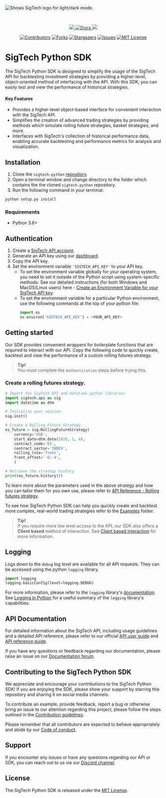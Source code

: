 <picture>
  <source media="(prefers-color-scheme: dark)" srcset="https://8647283.fs1.hubspotusercontent-na1.net/hubfs/8647283/New%20SigTech%20Brand%20Assets/Logos%20and%20Favicons/st-logo-white-on-dark.png", style="margin-bottom:3cm">
  <img alt="Shows SigTech logo for light/dark mode." src="https://8647283.fs1.hubspotusercontent-na1.net/hubfs/8647283/New%20SigTech%20Brand%20Assets/Logos%20and%20Favicons/st-logo-black-on-white.png",style="margin-bottom:3cm">
</picture>

&nbsp;


<p align="center" id="dummy">
    <a href="https://discord.gg/XcVJDYV4k7">
        <img src="https://img.shields.io/badge/CHAT-DISCORD-blue?style=for-the-badge&logo=discord&labelColor=rgb(55,55,55)&color=blueviolet">
    </a>
    <a href="https://learn.sigtech.com">
        <img src="https://img.shields.io/badge/Docs-API_REFERENCE-1338be?&style=for-the-badge&logo=wiki&link=https://learn.sigtech.com/reference" alt="Docs" />
    </a>
     <a href="https://twitter.com/sigtechltd/">
        <img src="https://img.shields.io/badge/follow-%40sigtechltd-1DA1F2?logo=twitter&style=for-the-badge" />
    </a>
<p>
<div align="center">

[![Contributors][contributors-shield]][contributors-url]
[![Forks][forks-shield]][forks-url]
[![Stargazers][stars-shield]][stars-url]
[![Issues][issues-shield]][issues-url]
[![MIT License][license-shield]][license-url]

</div>

[contributors-shield]: https://img.shields.io/github/contributors/SIGTechnologies/sigtech-python.svg?style=for-the-badge
[contributors-url]: https://github.com/SIGTechnologies/sigtech-python/graphs/contributors
[forks-shield]: https://img.shields.io/github/forks/SIGTechnologies/sigtech-python.svg?style=for-the-badge
[forks-url]: https://github.com/SIGTechnologies/sigtech-python/network/members
[stars-shield]: https://img.shields.io/github/stars/SIGTechnologies/sigtech-python.svg?style=for-the-badge
[stars-url]: https://github.com/othneildrew/SIGTechnologies/sigtech-python
[issues-shield]: https://img.shields.io/github/issues/SIGTechnologies/sigtech-python.svg?style=for-the-badge
[issues-url]: https://github.com/SIGTechnologies/sigtech-python/issues
[license-shield]: https://img.shields.io/github/license/SIGTechnologies/sigtech-python.svg?style=for-the-badge
[license-url]: https://github.com/SIGTechnologies/sigtech-python/blob/master/LICENSE.txt
[repo_wiki_url]: https://www.learn.sigtech.com
[repo_wiki_img]: https://img.shields.io/badge/docs-wiki_page-blue?style=for-the-badge&logo=none


# SigTech Python SDK
The SigTech Python SDK is designed to simplify the usage of the SigTech API for backtesting investment strategies by providing a higher-level, object-oriented method of interfacing with the API. With this SDK, you can easily test and view the performance of historical strategies.

#### Key Features
- Provides a higher-level object-based interface for convenient interaction with the SigTech API.
- Simplifies the creation of advanced trading strategies by providing methods which simulate rolling future strategies, basket strategies, and more.
- Interfaces with SigTech's collection of historical performance data, enabling accurate backtesting and performance metrics for analysis and visualization.

## Installation
1. Clone the `sigtech-python` [repository](https://github.com/SIGTechnologies/sigtech-python).
1. Open a terminal window and change directory to the folder which contains the the cloned `sigtech-python` repository.
1. Run the following command in your terminal:
```sh
python setup.py install
```

### Requirements
-   Python 3.6+

## Authentication
1. Create a [SigTech API account](https://dashboard.sigtech.com).
1. Generate an API key using our [dashboard](https://dashboard.sigtech.com/api). 
1. Copy the API key.
1. Set the environment variable `'SIGTECH_API_KEY'` to your API key.
    - To set the environment variable globally for your operating system, you need to set it outside of the Python script using system-specific methods. See our detailed instructions (for both Windows and MacOS/Linux users) here - [Create an Environment Variable for your SigTech API key](https://github.com/SIGTechnologies/sigtech-python/blob/master/create_an_environment_variable.md).
    - To set the environment variable for a particular Python environment, use the following commands at the top of your python file:
        ```python
        import os
        os.environ['SIGTECH_API_KEY'] = <YOUR_API_KEY>
        ```


## Getting started
Our SDK provides convenient wrappers for boilerplate functions that are required to interact with our API. Copy the following code to quickly create, backtest and view the performance of a custom rolling futures strategy.

>**Tip!**\
>You must complete the `Authentication` steps before trying this. 

### Create a rolling futures strategy.
```python
# Import the SigTech API and datetime python libraries
import sigtech.api as sig
import datetime as dtm

# Initialize your session
sig.init()

# Create a Rolling Future Strategy
es_future = sig.RollingFutureStrategy(
    currency='USD',
    start_date=dtm.date(2020, 1, 4),
    contract_code='ES', 
    contract_sector='INDEX',
    rolling_rule='front',  
    front_offset='-6:-4', 
    )

# Retrieve the strategy history
print(es_future.history())
```
To learn more about the parameters used in the above strategy and how you can tailor them for you own use, please refer to [API Reference - Rolling futures strategy](https://learn.sigtech.com/reference/api_post_strategy_rolling_futures_strategies_futures_rolling_post-1.).

To see how SigTech Python SDK can help you quickly create and backtest more complex, real-world trading strategies refer to the [Examples](https://github.com/SIGTechnologies/sigtech-python/tree/master/examples) folder.

>**Tip!**\
>If you require more low level access to the API, our SDK also offers a **Client based** method of interaction. See [Client based interaction]() for more information.

## Logging
Logs down to the `debug` log level are available for all API requests. They can be accessed using the python `logging` library. 
```python
import logging
logging.basicConfig(level=logging.DEBUG)
```
For more information, please refer to the `logging` library's [documentation](https://docs.python.org/3/library/logging.html). See [Logging in Python](https://realpython.com/python-logging/) for a useful summary of the `logging` library's capabilities.

## API Documentation
For detailed information about the SigTech API, including usage guidelines and a detailed API reference, please refer to our official [API user guide](https://learn.sigtech.com/docs) and [API reference guide](https://learn.sigtech.com/reference). 

If you have any questions or feedback regarding our documentation, please raise an issue on our [Documentation forum](https://learn.sigtech.com/discuss).

## Contributing to the SigTech Python SDK

We appreciate and encourage your contributions to the SigTech Python SDK! If you are enjoying the SDK, please show your support by starring this repository and sharing it on social media channels. 

To contribute an example, provide feedback, report a bug or otherwise bring an issue to our attention regarding this project, please follow the steps outlined in the [Contribution guidelines](https://github.com/SIGTechnologies/sigtech-python/blob/master/CONTRIBUTION.md). 

Please remember that all contributors are expected to behave appropriately and abide by our [Code of conduct](https://github.com/SIGTechnologies/sigtech-python/blob/master/CODE_OF_CONDUCT.md).

## Support
If you encounter any issues or have any questions regarding our API or SDK, you can reach out to us via our [Discord channel](https://discord.gg/XcVJDYV4k7).

## License
The SigTech Python SDK is released under the [MIT License](https://www.google.com).

